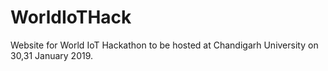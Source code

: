 # WorldIoTHack
Website for World IoT Hackathon to be hosted at Chandigarh University on 30,31 January 2019. 
